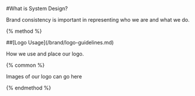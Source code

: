 \#What is System Design?



Brand consistency is important in representing who we are and what we do.



{% method %}



\#\#\[Logo Usage\]\(/brand/logo-guidelines.md\)



How we use and place our logo.



{% common %}



Images of our logo can go here



{% endmethod %}



